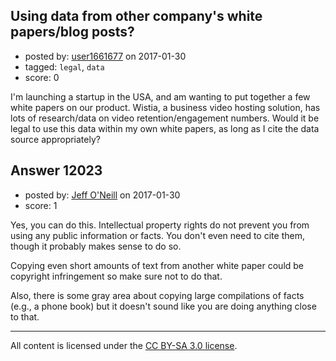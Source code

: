 ## Using data from other company's white papers/blog posts?

- posted by: [user1661677](https://stackexchange.com/users/1829949/user1661677) on 2017-01-30
- tagged: `legal`, `data`
- score: 0

<p>I'm launching a startup in the USA, and am wanting to put together a few white papers on our product. Wistia, a business video hosting solution, has lots of research/data on video retention/engagement numbers. Would it be legal to use this data within my own white papers, as long as I cite the data source appropriately?</p>



## Answer 12023

- posted by: [Jeff O'Neill](https://stackexchange.com/users/46273/jeff-o-neill) on 2017-01-30
- score: 1

<p>Yes, you can do this.  Intellectual property rights do not prevent you from using any public information or facts.  You don't even need to cite them, though it probably makes sense to do so.</p>

<p>Copying even short amounts of text from another white paper could be copyright infringement so make sure not to do that.</p>

<p>Also, there is some gray area about copying large compilations of facts (e.g., a phone book) but it doesn't sound like you are doing anything close to that.</p>




---

All content is licensed under the [CC BY-SA 3.0 license](https://creativecommons.org/licenses/by-sa/3.0/).

